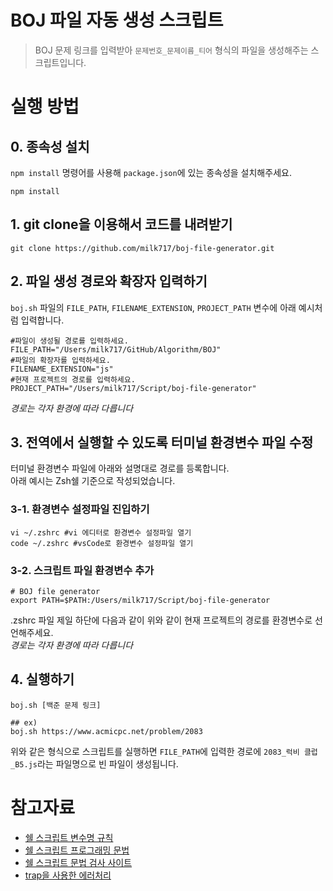 # BOJ 파일 자동 생성 스크립트
> BOJ 문제 링크를 입력받아 `문제번호_문제이름_티어` 형식의 파일을 생성해주는 스크립트입니다. 
# 실행 방법
## 0. 종속성 설치
`npm install` 명령어를 사용해 `package.json`에 있는 종속성을 설치해주세요.
```shell
npm install
```
## 1. git clone을 이용해서 코드를 내려받기
```shell
git clone https://github.com/milk717/boj-file-generator.git
```
## 2. 파일 생성 경로와 확장자 입력하기
`boj.sh` 파일의 `FILE_PATH`, `FILENAME_EXTENSION`, `PROJECT_PATH` 변수에
아래 예시처럼 입력합니다.
```shell
#파일이 생성될 경로를 입력하세요.
FILE_PATH="/Users/milk717/GitHub/Algorithm/BOJ"
#파일의 확장자를 입력하세요.
FILENAME_EXTENSION="js"
#현재 프로젝트의 경로를 입력하세요.
PROJECT_PATH="/Users/milk717/Script/boj-file-generator"
```
_경로는 각자 환경에 따라 다릅니다_
## 3. 전역에서 실행할 수 있도록 터미널 환경변수 파일 수정
터미널 환경변수 파일에 아래와 설명대로 경로를 등록합니다.  
아래 예시는 Zsh쉘 기준으로 작성되었습니다.
### 3-1. 환경변수 설정파일 진입하기
```shell
vi ~/.zshrc #vi 에디터로 환경변수 설정파일 열기
code ~/.zshrc #vsCode로 환경변수 설정파일 열기
```
### 3-2. 스크립트 파일 환경변수 추가
```shell
# BOJ file generator
export PATH=$PATH:/Users/milk717/Script/boj-file-generator
```
.zshrc 파일 제일 하단에 다음과 같이 위와 같이 현재 프로젝트의 경로를 환경변수로
선언해주세요.  
_경로는 각자 환경에 따라 다릅니다_
## 4. 실행하기
```shell
boj.sh [백준 문제 링크]

## ex)
boj.sh https://www.acmicpc.net/problem/2083
```
위와 같은 형식으로 스크립트를 실행하면 `FILE_PATH`에 입력한 경로에
`2083_럭비 클럽_B5.js`라는 파일명으로 빈 파일이 생성됩니다. 
# 참고자료
- [쉘 스크립트 변수명 규칙](https://chanchan-father.tistory.com/802)  
- [쉘 스크립트 프로그래밍 문법](https://inpa.tistory.com/entry/LINUX-%EC%89%98-%ED%94%84%EB%A1%9C%EA%B7%B8%EB%9E%98%EB%B0%8D-%ED%95%B5%EC%8B%AC-%EB%AC%B8%EB%B2%95-%EC%B4%9D%EC%A0%95%EB%A6%AC)
- [쉘 스크립트 문법 검사 사이트](https://www.shellcheck.net/)
- [trap을 사용한 에러처리](https://medium.com/@dirk.avery/the-bash-trap-trap-ce6083f36700)
